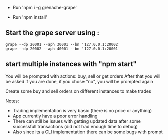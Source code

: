- Run 'npm i -g grenache-grape'

- Run 'npm install'

## Start the grape server using :

    grape --dp 20001 --aph 30001 --bn '127.0.0.1:20002'
    grape --dp 20002 --aph 40001 --bn '127.0.0.1:20001'

## start multiple instances with "npm start"

You will be prompted with actions: buy, sell or get orders
After that you will be asked if you are done, if you chose "no", you will be prompted again

Create some buy and sell orders on different instances to make trades

Notes:

- Trading implementation is very basic (there is no price or anything)
- App currently have a poor error handling
- There can still be issues with getting updated data after some successfull transactions (did not had enough time to debug)
- Also since its a CLI implementation there can be some bugs with prompt
